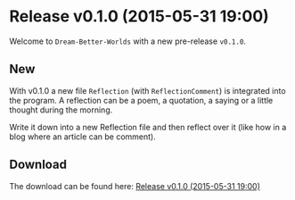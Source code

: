Release v0.1.0 (2015-05-31 19:00)
=================================

Welcome to `Dream-Better-Worlds` with a new pre-release `v0.1.0`.



New
---
With v0.1.0 a new file `Reflection` (with `ReflectionComment`) is integrated into the program. A reflection can be a poem, a quotation, a saying or a little thought during the morning.

Write it down into a new Reflection file and then reflect over it (like how in a blog where an article can be comment).



Download
--------
The download can be found here: [Release v0.1.0 (2015-05-31 19:00)]



[//]: # (Links)
[Release v0.1.0 (2015-05-31 19:00)]:https://github.com/Naoghuman/Dream-Better-Worlds/releases/tag/v0.1.0
